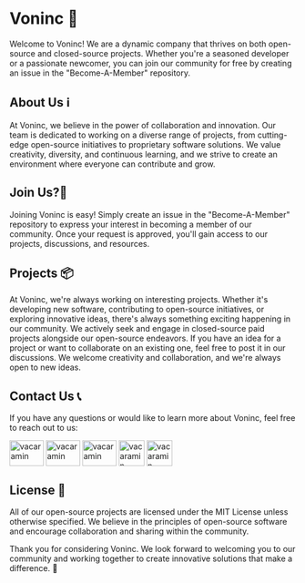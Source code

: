 # Voninc 🚀

Welcome to Voninc! We are a dynamic company that thrives on both open-source and closed-source projects. Whether you're a seasoned developer or a passionate newcomer, you can join our community for free by creating an issue in the "Become-A-Member" repository.

## About Us ℹ️

At Voninc, we believe in the power of collaboration and innovation. Our team is dedicated to working on a diverse range of projects, from cutting-edge open-source initiatives to proprietary software solutions. We value creativity, diversity, and continuous learning, and we strive to create an environment where everyone can contribute and grow.

## Join Us?🌟

Joining Voninc is easy! Simply create an issue in the "Become-A-Member" repository to express your interest in becoming a member of our community. Once your request is approved, you'll gain access to our projects, discussions, and resources.

## Projects 📦

At Voninc, we're always working on interesting projects. Whether it's developing new software, contributing to open-source initiatives, or exploring innovative ideas, there's always something exciting happening in our community. We actively seek and engage in closed-source paid projects alongside our open-source endeavors. If you have an idea for a project or want to collaborate on an existing one, feel free to post it in our discussions. We welcome creativity and collaboration, and we're always open to new ideas.

## Contact Us 📞


If you have any questions or would like to learn more about Voninc, feel free to reach out to us:
<p align="left">
    <a href="https://wa.link/5x48ip" target="_blank"
      ><img
        align="center"
        src="https://raw.githubusercontent.com/rahuldkjain/github-profile-readme-generator/master/src/images/icons/Social/whatsapp.svg"
        alt="vacaramin"
        height="45"
        width="60"
    /></a>
    <a href="https://www.linkedin.com/company/101552762" target="_blank"
      ><img
        align="center"
        src="https://raw.githubusercontent.com/rahuldkjain/github-profile-readme-generator/master/src/images/icons/Social/linked-in-alt.svg"
        alt="vacaramin"
        height="45"
        width="60"
    /></a>
  <a href="https://www.upwork.com/agencies/1762841643175751680/" target="_blank"
      ><img
        align="center"
        src="https://cdn.worldvectorlogo.com/logos/upwork-roundedsquare-1.svg"
        alt="vacaramin"
        height="45"
        width="60"
        /></a>
  <a href="https://github.com/Voninc" target="_blank"
      ><img
        align="center"
        src="https://img.icons8.com/?size=48&id=AZOZNnY73haj&format=png"
        alt="vacaramin"
        height="45"
        /></a>
    <a href="mailto:vacaramin86@gmail.com" target="_blank"
      ><img
        align="center"
        src="https://static.vecteezy.com/system/resources/previews/009/973/213/non_2x/email-and-mail-icon-sign-symbol-design-free-png.png"
        alt="vacaramin"
        height="45"
        /></a>
  </p>

## License 📝

All of our open-source projects are licensed under the MIT License unless otherwise specified. We believe in the principles of open-source software and encourage collaboration and sharing within the community.

Thank you for considering Voninc. We look forward to welcoming you to our community and working together to create innovative solutions that make a difference. 🙌
